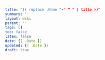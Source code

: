 ```yaml
---
title: "{{ replace .Name "-" " " | title }}"
summary: ''
layout: wiki
parent: ''
tags: []
toc: false
latex: false
date: {{ .Date }}
updated: {{ .Date }}
draft: true
---
```


